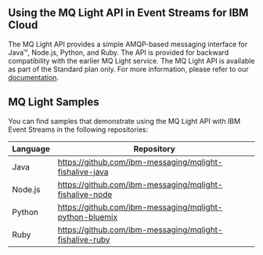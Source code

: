 ## Using the MQ Light API in Event Streams for IBM Cloud
The MQ Light API provides a simple AMQP-based messaging interface for Java™, Node.js, Python, and Ruby. The API is provided for backward compatibility with the earlier MQ Light service. The MQ Light API is available as part of the Standard plan only. For more information, please refer to our [documentation](https://console.bluemix.net/docs/services/EventStreams/eventstreams075.html#mql_using).

## MQ Light Samples

You can find samples that demonstrate using the MQ Light API with IBM Event Streams in the following repositories:

| Language | Repository                                                |
|----------|-----------------------------------------------------------|
| Java     | <https://github.com/ibm-messaging/mqlight-fishalive-java> |
| Node.js  | <https://github.com/ibm-messaging/mqlight-fishalive-node> |
| Python   | <https://github.com/ibm-messaging/mqlight-python-bluemix> |
| Ruby     | <https://github.com/ibm-messaging/mqlight-fishalive-ruby> |
